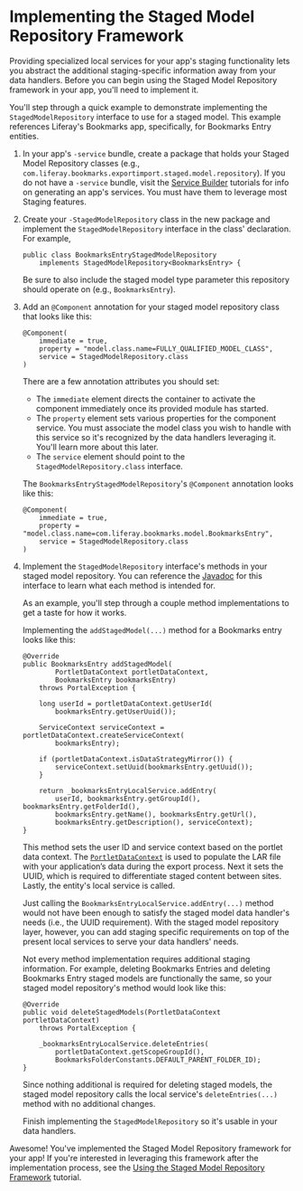 # Implementing the Staged Model Repository Framework [](id=implementing-the-staged-model-repository-framework)

Providing specialized local services for your app's staging functionality lets
you abstract the additional staging-specific information away from your data
handlers. Before you can begin using the Staged Model Repository framework in
your app, you'll need to implement it.

You'll step through a quick example to demonstrate implementing the
`StagedModelRepository` interface to use for a staged model. This example
references Liferay's Bookmarks app, specifically, for Bookmarks Entry
entities.

1.  In your app's `-service` bundle, create a package that holds your Staged
    Model Repository classes (e.g.,
    `com.liferay.bookmarks.exportimport.staged.model.repository`). If you do not
    have a `-service` bundle, visit the
    [Service Builder](/develop/tutorials/-/knowledge_base/7-1/service-builder)
    tutorials for info on generating an app's services. You must have them to
    leverage most Staging features.

2.  Create your `-StagedModelRepository` class in the new package and implement
    the `StagedModelRepository` interface in the class' declaration. For
    example,

        public class BookmarksEntryStagedModelRepository
            implements StagedModelRepository<BookmarksEntry> {

    Be sure to also include the staged model type parameter this repository
    should operate on (e.g., `BookmarksEntry`).

3.  Add an `@Component` annotation for your staged model repository class that
    looks like this:

        @Component(
            immediate = true,
            property = "model.class.name=FULLY_QUALIFIED_MODEL_CLASS",
            service = StagedModelRepository.class
        )

    There are a few annotation attributes you should set:

    - The `immediate` element directs the container to activate the component
      immediately once its provided module has started.
    - The `property` element sets various properties for the component service.
      You must associate the model class you wish to handle with this service so
      it's recognized by the data handlers leveraging it. You'll learn more
      about this later.
    - The `service` element should point to the `StagedModelRepository.class`
      interface.

    The `BookmarksEntryStagedModelRepository`'s `@Component` annotation looks
    like this:

        @Component(
            immediate = true,
            property = "model.class.name=com.liferay.bookmarks.model.BookmarksEntry",
            service = StagedModelRepository.class
        )

4.  Implement the `StagedModelRepository` interface's methods in your staged
    model repository. You can reference the
    [Javadoc](@app-ref@/web-experience/latest/javadocs/com/liferay/exportimport/staged/model/repository/StagedModelRepository.html)
    for this interface to learn what each method is intended for.

    As an example, you'll step through a couple method implementations to get a
    taste for how it works.

    Implementing the `addStagedModel(...)` method for a Bookmarks entry looks
    like this:

        @Override
        public BookmarksEntry addStagedModel(
                PortletDataContext portletDataContext,
                BookmarksEntry bookmarksEntry)
            throws PortalException {

            long userId = portletDataContext.getUserId(
                bookmarksEntry.getUserUuid());

            ServiceContext serviceContext = portletDataContext.createServiceContext(
                bookmarksEntry);

            if (portletDataContext.isDataStrategyMirror()) {
                serviceContext.setUuid(bookmarksEntry.getUuid());
            }

            return _bookmarksEntryLocalService.addEntry(
                userId, bookmarksEntry.getGroupId(), bookmarksEntry.getFolderId(),
                bookmarksEntry.getName(), bookmarksEntry.getUrl(),
                bookmarksEntry.getDescription(), serviceContext);
        }

    This method sets the user ID and service context based on the
    portlet data context. The
    [`PortletDataContext`](@platform-ref@/7.1-latest/javadocs/portal-kernel/com/liferay/exportimport/kernel/lar/PortletDataContext.html)
    is used to populate the LAR file with your application’s data during the
    export process. Next it sets the UUID, which is required to differentiate
    staged content between sites. Lastly, the entity's local service is called.

    Just calling the `BookmarksEntryLocalService.addEntry(...)` method would not
    have been enough to satisfy the staged model data handler's needs (i.e., the
    UUID requirement). With the staged model repository layer, however, you can
    add staging specific requirements on top of the present local services to
    serve your data handlers' needs.

    Not every method implementation requires additional staging information. For
    example, deleting Bookmarks Entries and deleting Bookmarks Entry staged
    models are functionally the same, so your staged model repository's method
    would look like this:

        @Override
        public void deleteStagedModels(PortletDataContext portletDataContext)
            throws PortalException {

            _bookmarksEntryLocalService.deleteEntries(
                portletDataContext.getScopeGroupId(),
                BookmarksFolderConstants.DEFAULT_PARENT_FOLDER_ID);
        }

    Since nothing additional is required for deleting staged models, the staged
    model repository calls the local service's `deleteEntries(...)` method with
    no additional changes.

    Finish implementing the `StagedModelRepository` so it's usable in your data
    handlers.

Awesome! You've implemented the Staged Model Repository framework for your app!
If you're interested in leveraging this framework after the implementation
process, see the
[Using the Staged Model Repository Framework](/develop/tutorials/-/knowledge_base/7-1/using-the-staged-model-repository-framework)
tutorial.
